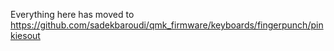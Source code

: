 Everything here has moved to https://github.com/sadekbaroudi/qmk_firmware/keyboards/fingerpunch/pinkiesout
